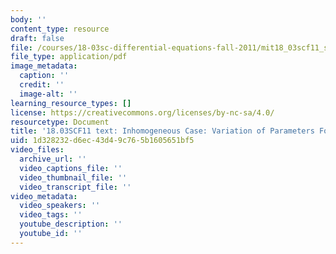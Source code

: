```yaml
---
body: ''
content_type: resource
draft: false
file: /courses/18-03sc-differential-equations-fall-2011/mit18_03scf11_s35_8text.pdf
file_type: application/pdf
image_metadata:
  caption: ''
  credit: ''
  image-alt: ''
learning_resource_types: []
license: https://creativecommons.org/licenses/by-nc-sa/4.0/
resourcetype: Document
title: '18.03SCF11 text: Inhomogeneous Case: Variation of Parameters Formula'
uid: 1d328232-d6ec-43d4-9c76-5b1605651bf5
video_files:
  archive_url: ''
  video_captions_file: ''
  video_thumbnail_file: ''
  video_transcript_file: ''
video_metadata:
  video_speakers: ''
  video_tags: ''
  youtube_description: ''
  youtube_id: ''
---
```

